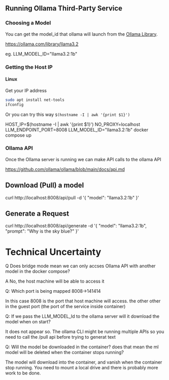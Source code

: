 ## Running Ollama Third-Party Service

### Choosing a Model

You can get the model_id that ollama will launch from the [Ollama Library](https://ollama.com/library).

https://ollama.com/library/llama3.2

eg. LLM_MODEL_ID="llama3.2:1b"

### Getting the Host IP

#### Linux

Get your IP address

```sh
sudo apt install net-tools
ifconfig
```

Or you can try this way `$(hostname -I | awk '{print $1}')`

HOST_IP=$(hostname -I | awk '{print $1}') NO_PROXY=localhost LLM_ENDPOINT_PORT=8008 LLM_MODEL_ID="llama3.2:1b" docker compose up

### Ollama API

Once the Ollama server is running we can make API calls to the ollama API

https://github.com/ollama/ollama/blob/main/docs/api.md

## Download (Pull) a model

curl http://localhost:8008/api/pull -d '{
"model": "llama3.2:1b"
}'

## Generate a Request

curl http://localhost:8008/api/generate -d '{
"model": "llama3.2:1b",
"prompt": "Why is the sky blue?"
}'

# Technical Uncertainty

Q Does bridge mode mean we can only accses Ollama API with another model in the docker compose?

A No, the host machine will be able to access it

Q: Which port is being mapped 8008->141414

In this case 8008 is the port that host machine will access. the other other in the guest port (the port of the service inside container)

Q: If we pass the LLM_MODEL_Id to the ollama server will it download the model when on start?

It does not appear so. The ollama CLI might be running multiple APIs so you need to call the /pull api before trying to generat text

Q: Will the model be downloaded in the container? does that mean the ml model will be deleted when the container stops running?

The model will download into the container, and vanish when the container stop running. You need to mount a local drive and there is probably more work to be done.
